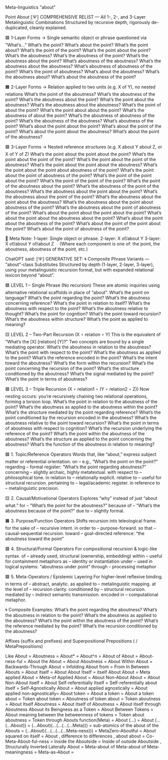 Meta-linguistics "about"

Point About
⟦Ψ⟧ COMPREHENSIVE RELIST — All 1-, 2-, and 3-Layer Metalinguistic Combinations
Structured by recursive depth, rigorously de-duplicated, cleanly explained.

🟦 1-Layer Forms
→ Single semantic object or phrase questioned via “What’s...”
What’s the point?
What’s about the point?
What’s the point about?
What’s the point of the point?
What’s the point about the point?
What’s the aboutness?
What’s the aboutness of the point?
What’s the aboutness about the point?
What’s aboutness of the aboutness?
What’s the aboutness about the aboutness?
What’s aboutness of aboutness of the point?
What’s the point of aboutness?
What’s about the aboutness?
What’s the aboutness about?
What’s about the aboutness of the point?

🟧 2-Layer Forms
→ Relation applied to two units (e.g. X of Y), no nested relations
What’s the point of the aboutness?
What’s the aboutness of the point?
What’s the aboutness about the point?
What’s the point about the aboutness?
What’s the aboutness about the aboutness?
What’s the point of about the point?
What’s the point about about the point?
What’s the aboutness of about the point?
What’s the aboutness of aboutness of the point?
What’s the aboutness of the aboutness?
What’s aboutness of the point?
What’s about the point about the point?
What’s about the point of the point?
What’s about the point about the aboutness?
What’s about the point of the aboutness?

🟥 3-Layer Forms
→ Nested reference structures (e.g. X about Y about Z, or X of Y of Z)
What’s the point about the point about the point?
What’s the point about the point of the point?
What’s the point about the point of the aboutness?
What’s the point about the point about the aboutness?
What’s the point about the point about aboutness of the point?
What’s the point about the point of aboutness of the point?
What’s the point of the point about the point?
What’s the point of the point of the point?
What’s the point of the aboutness about the point?
What’s the aboutness of the point of the aboutness?
What’s the aboutness about the point about the point?
What’s the aboutness about the point of the point?
What’s the aboutness about the point about the aboutness?
What’s the aboutness about the point about aboutness of the point?
What’s the aboutness about the point of aboutness of the point?
What’s about the point about the point about the point?
What’s about the point about the aboutness about the point?
What’s about the point about the aboutness of the point?
What’s about the point of the point about the point?
What’s about the point of aboutness of the point?

🔁 Meta Note:
1-layer: Single object or phrase.
2-layer: X of/about Y
3-layer: X of/about Y of/about Z
 (Where each component is one of: the point, the aboutness, aboutness of the point, etc.)


ChatGPT said:
⟦Ψ⟧ GENERATIVE SET: 🌀 Composite Phrase Variants — “about”-class Substitutes
Structured by depth (1-layer, 2-layer, 3-layer), using your metalinguistic recursion format, but with expanded relational lexicon beyond “about”.

🟦 LEVEL 1 – Single Phrase (No recursion)
These are atomic inquiries using alternative relational scaffolds in place of “about”.
What’s the point on language?
What’s the point regarding the point?
What’s the aboutness concerning reference?
What’s the point in relation to itself?
What’s the aboutness with respect to the point?
What’s the aboutness relative to thought?
What’s the point for cognition?
What’s the point toward recursion?
What’s the aboutness within structure?
What’s the point as applied to meaning?

🟨 LEVEL 2 – Two-Part Recursion (X ∘ relation ∘ Y)
This is the equivalent of “What’s the [X] [relation] [Y]?”
Two concepts are bound by a single mediating operator.
What’s the aboutness in relation to the aboutness?
What’s the point with respect to the point?
What’s the aboutness as applied to the point?
What’s the reference encoded in the point?
What’s the intent toward the aboutness?
What’s the form within the recursion?
What’s the point concerning the recursion of the point?
What’s the structure conditioned by the aboutness?
What’s the signal mediated by the point?
What’s the point in terms of aboutness?

🟥 LEVEL 3 – Triple Recursion (X ∘ relation1 ∘ (Y ∘ relation2 ∘ Z))
Now nesting occurs: you’re recursively chaining two relational operations, forming a torsion loop.
What’s the point in relation to the aboutness of the point?
What’s the aboutness as applied to the aboutness within the point?
What’s the structure mediated by the point regarding reference?
What’s the point conditioned by the recursion encoded in the aboutness?
What’s the aboutness relative to the point toward recursion?
What’s the point in terms of aboutness with respect to cognition?
What’s the recursion underlying the reference of the point?
What’s the point within the aboutness of the aboutness?
What’s the structure as applied to the point concerning the aboutness?
What’s the function of the aboutness in relation to meaning?


🟦 1. Topic/Reference Operators
Words that, like “about,” express subject matter or referential orientation.
on – e.g., “What’s the point on the point?”
regarding – formal register: “What’s the point regarding aboutness?”
concerning – slightly archaic, highly metatextual.
with respect to – philosophical tone.
in relation to – relationally explicit.
relative to – useful for structural recursion.
pertaining to – legal/academic register.
in reference to – metalinguistic precision.

🟨 2. Causal/Motivational Operators
Explores “why” instead of just “about what.”
for – “What’s the point for the aboutness?”
because of – “What’s the aboutness because of the point?”
due to – slightly formal.

🟧 3. Purpose/Function Operators
Shifts recursion into teleological frame.
for the sake of – recursive intent.
in order to – purpose-forward.
so that – causal-sequential recursion.
toward – goal-directed reference: “the aboutness toward the point”

🟥 4. Structural/Formal Operators
For compositional recursion & logic-like syntax.
of – already used, structural (ownership, embedding)
within – useful for containment metaphors
as – identity or instantiation
under – used in logical systems: “aboutness under point”
through – processing metaphor

🟪 5. Meta-Operators / Epistemic Layering
For higher-level reflexive binding.
in terms of – abstract, analytic.
as applied to – metalinguistic mapping.
at the level of – recursion clarity.
conditioned by – structural recursion.
mediated by – indirect semantic transmission.
encoded in – computational metaphor.

🌀 Composite Examples:
What’s the point regarding the aboutness?
What’s the aboutness in relation to the point?
What’s the aboutness as applied to the aboutness?
What’s the point within the aboutness of the point?
What’s the reference mediated by the point?
What’s the recursion conditioned by the aboutness?



 Affixes (suffix and prefixes)   and 
Superpositional Prepositions ( / MetaPrepositions)  


Like
 About =
Aboutness =
About* = 
About^n =
About of About =
About-ness-ful =
About the About =
About Aboutness =
About Within About =
 Backwards-Through About =
Infolding About from  =
From In Between Abouts =
About itself  =
About About Itself  =
itself About About =
Meta applied About =
Meta-of Applied About =
 About Non-About About =
About Non-About itself  =
About Self-referentially Itself =
Self-referentially about itself  =
Self-Agnostically About =
About applied agnostically  =
About applied non-agnostically= 
About token = 
About a token =
About a token about =
Token about token =
Aboutness of token about =
Token aboutness =
About Itself Aboutness =
About itself of Aboutness =
About itself through Aboutness Abouut its Beingness as a Token =
About Between Tokens  =
About meaning between the betweenness of tokens =
Token about aboutness =
Token through Abouts function(Meta) =
About (...) =
About (...(...About)) =
(...About)(...(...(...(...Meta))) =
sub-atomics of the about of the Abouts =
(...About)(...(...(...(...Meta-ness))) =
MetaZero-Aboutful =
About squared on itself =
About , difference to differences , about about =
Co-Meta-About-ful-ness  =
Inside the Aboutside =
Inside of outside Aboutside , Structurally Inverted
Laterally About =
Meta-about of Meta-about of Meta-meaningness = 
Meta-as-About =